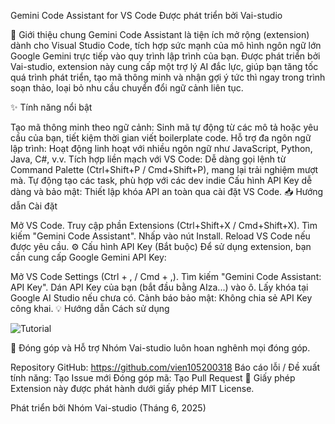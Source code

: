 Gemini Code Assistant for VS Code
Được phát triển bởi Vai-studio

🚀 Giới thiệu chung
Gemini Code Assistant là tiện ích mở rộng (extension) dành cho Visual Studio Code, tích hợp sức mạnh của mô hình ngôn ngữ lớn Google Gemini trực tiếp vào quy trình lập trình của bạn. Được phát triển bởi Vai-studio, extension này cung cấp một trợ lý AI đắc lực, giúp bạn tăng tốc quá trình phát triển, tạo mã thông minh và nhận gợi ý tức thì ngay trong trình soạn thảo, loại bỏ nhu cầu chuyển đổi ngữ cảnh liên tục.

✨ Tính năng nổi bật

Tạo mã thông minh theo ngữ cảnh: Sinh mã tự động từ các mô tả hoặc yêu cầu của bạn, tiết kiệm thời gian viết boilerplate code.
Hỗ trợ đa ngôn ngữ lập trình: Hoạt động linh hoạt với nhiều ngôn ngữ như JavaScript, Python, Java, C#, v.v.
Tích hợp liền mạch với VS Code: Dễ dàng gọi lệnh từ Command Palette (Ctrl+Shift+P / Cmd+Shift+P), mang lại trải nghiệm mượt mà.
Tự động tạo các task, phù hợp với các dev indie
Cấu hình API Key dễ dàng và bảo mật: Thiết lập khóa API an toàn qua cài đặt VS Code.
📥 Hướng dẫn Cài đặt

Mở VS Code.
Truy cập phần Extensions (Ctrl+Shift+X / Cmd+Shift+X).
Tìm kiếm "Gemini Code Assistant".
Nhấp vào nút Install.
Reload VS Code nếu được yêu cầu.
⚙️ Cấu hình API Key (Bắt buộc)
Để sử dụng extension, bạn cần cung cấp Google Gemini API Key:

Mở VS Code Settings (Ctrl + , / Cmd + ,).
Tìm kiếm "Gemini Code Assistant: API Key".
Dán API Key của bạn (bắt đầu bằng AIza...) vào ô. Lấy khóa tại Google AI Studio nếu chưa có.
Cảnh báo bảo mật: Không chia sẻ API Key công khai.
💡 Hướng dẫn Cách sử dụng

![Tutorial](https://github.com/vien105200318/extention-VAIcoding/blob/main/vai-studio-extention/images/tutorial.gif)

🤝 Đóng góp và Hỗ trợ
Nhóm Vai-studio luôn hoan nghênh mọi đóng góp.

Repository GitHub: https://github.com/vien105200318
Báo cáo lỗi / Đề xuất tính năng: Tạo Issue mới
Đóng góp mã: Tạo Pull Request
📄 Giấy phép
Extension này được phát hành dưới giấy phép MIT License.

Phát triển bởi Nhóm Vai-studio (Tháng 6, 2025)

